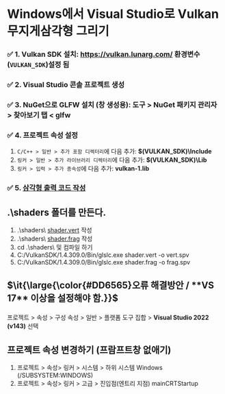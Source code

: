 # Windows에서 Visual Studio로 Vulkan 무지게삼각형 그리기
### ✅ 1. Vulkan SDK 설치: https://vulkan.lunarg.com/ 환경변수(`VULKAN_SDK`)설정 됨 
### ✅ 2. Visual Studio 콘솔 프로젝트 생성 
### ✅ 3. NuGet으로 GLFW 설치 (창 생성용): 도구 > NuGet 패키지 관리자 > 찾아보기 탭 < **glfw**
### ✅ 4. 프로젝트 속성 설정
1. `C/C++ > 일반 > 추가 포함 디렉터리`에 다음 추가: **$(VULKAN_SDK)\Include**
2. `링커 > 일반 > 추가 라이브러리 디렉터리`에 다음 추가: **$(VULKAN_SDK)\Lib**
3. `링커 > 입력 > 추가 종속성`에 다음 추가: **vulkan-1.lib**
### ✅ 5. [삼각형 출력 코드 작성](https://docs.vulkan.org/tutorial/latest/_attachments/16_frames_in_flight.cpp)
## .\shaders 폴더를 만든다. 
1. .\shaders\ [shader.vert](https://vulkan-tutorial.com/code/09_shader_base.vert) 작성
2. .\shaders\ [shader.frag](https://vulkan-tutorial.com/code/09_shader_base.frag) 작성
3. cd .\shaders\ 및 컴파일 하기
4. C:/VulkanSDK/1.4.309.0/Bin/glslc.exe shader.vert -o vert.spv
5. C:/VulkanSDK/1.4.309.0/Bin/glslc.exe shader.frag -o frag.spv

## <p>$\it{\large{\color{#DD6565}오류 해결방안 / **VS 17** 이상을 설정해야 함.}}$</p>
프로젝트 > 속성 > 구성 속성 > 일반 > 플랫폼 도구 집합 > **Visual Studio 2022 (v143)** 선택

## 프로젝트 속성 변경하기 (프람프트창 없애기)
1. 프로젝트 > 속성> 링커 > 시스템 > 하위 시스템 Windows (/SUBSYSTEM:WINDOWS)
2. 프로젝트 > 속성> 링커 > 고급 > 진입점(엔트리 지점) mainCRTStartup
